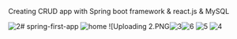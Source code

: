 Creating CRUD app with Spring boot framework & react.js & MySQL

![2](https://github.com/user-attachments/assets/f4541972-a1c5-492e-8b8b-d17e7a5faeaa)# spring-first-app
![home](https://github.com/user-attachments/assets/2215fdc1-0c30-4dad-a05b-83d0a38816c9)
![Uploading 2.PNG![3](https://github.com/user-attachments/assets/4b7c0d7a-14bd-4977-b767-e91e29e513d2)![6](https://github.com/user-attachments/assets/29c621c1-46a9-4789-9d8f-7cdd045dd6ba)
![5](https://github.com/user-attachments/assets/2a515006-ab73-4c25-a4a7-150b91bf0d90)
![4](https://github.com/user-attachments/assets/01f730ed-8394-4a13-b340-54a6d916c066)

